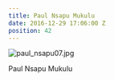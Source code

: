 ```yaml
---
title: Paul Nsapu Mukulu
date: 2016-12-29 17:06:00 Z
position: 42
---
```


![paul_nsapu07.jpg](/uploads/paul_nsapu07.jpg)

Paul Nsapu Mukulu